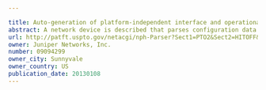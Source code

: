 ```yaml
---

title: Auto-generation of platform-independent interface and operational scripts for configuring network devices
abstract: A network device is described that parses configuration data of the network device in accordance with a schema, for candidate configuration parameters. The device outputs a parameter identifier of each candidate configuration parameter, and in response, receives an indication of a selection of the candidate configuration parameters and corresponding labels. Both the selected parameters and the labels conform to a platform-independent interface for a remote procedure call for provisioning a service on any one of a plurality of different devices within a network. The device generates a device-specific configuration script for modifying the configuration data of the device in accordance with the schema of the device. The device-specific configuration script can receive, via the platform-independent interface for the remote procedure call, parameterized information associated with the selected parameters and update the configuration data based on the parameterized information.
url: http://patft.uspto.gov/netacgi/nph-Parser?Sect1=PTO2&Sect2=HITOFF&p=1&u=%2Fnetahtml%2FPTO%2Fsearch-adv.htm&r=1&f=G&l=50&d=PALL&S1=09094299&OS=09094299&RS=09094299
owner: Juniper Networks, Inc.
number: 09094299
owner_city: Sunnyvale
owner_country: US
publication_date: 20130108
---
```

